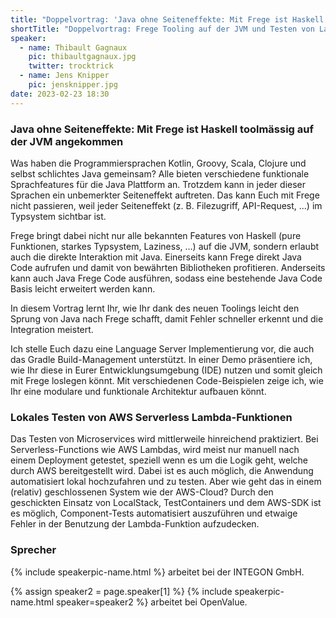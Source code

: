 ```yaml
---
title: "Doppelvortrag: 'Java ohne Seiteneffekte: Mit Frege ist Haskell toolmässig auf der JVM angekommen' und 'Lokales Testen von AWS Serverless Lambda-Funktionen'"
shortTitle: "Doppelvortrag: Frege Tooling auf der JVM und Testen von Lambda-Funktionen"
speaker:
  - name: Thibault Gagnaux
    pic: thibaultgagnaux.jpg
    twitter: trocktrick
  - name: Jens Knipper
    pic: jensknipper.jpg
date: 2023-02-23 18:30
---
```


### Java ohne Seiteneffekte: Mit Frege ist Haskell toolmässig auf der JVM angekommen

Was haben die Programmiersprachen Kotlin, Groovy, Scala, Clojure und selbst schlichtes Java gemeinsam? Alle bieten verschiedene funktionale Sprachfeatures für die Java Plattform an. Trotzdem kann in jeder dieser Sprachen ein unbemerkter Seiteneffekt auftreten. Das kann Euch mit Frege nicht passieren, weil jeder Seiteneffekt (z. B. Filezugriff, API-Request, ...) im Typsystem sichtbar ist.

Frege bringt dabei nicht nur alle bekannten Features von Haskell (pure Funktionen, starkes Typsystem, Laziness, ...) auf die JVM, sondern erlaubt auch die direkte Interaktion mit Java. Einerseits kann Frege direkt Java Code aufrufen und damit von bewährten Bibliotheken profitieren. Anderseits kann auch Java Frege Code ausführen, sodass eine bestehende Java Code Basis leicht erweitert werden kann.

In diesem Vortrag lernt Ihr, wie Ihr dank des neuen Toolings leicht den Sprung von Java nach Frege schafft, damit Fehler schneller erkennt und die Integration meistert.

Ich stelle Euch dazu eine Language Server Implementierung vor, die auch das Gradle Build-Management unterstützt. In einer Demo präsentiere ich, wie Ihr diese in Eurer Entwicklungsumgebung (IDE) nutzen und somit gleich mit Frege loslegen könnt. Mit verschiedenen Code-Beispielen zeige ich, wie Ihr eine modulare und funktionale Architektur aufbauen könnt.

### Lokales Testen von AWS Serverless Lambda-Funktionen

Das Testen von Microservices wird mittlerweile hinreichend praktiziert.
Bei Serverless-Functions wie AWS Lambdas, wird meist nur manuell nach einem Deployment getestet, speziell wenn es um die Logik geht, welche durch AWS bereitgestellt wird. Dabei ist es auch möglich, die Anwendung automatisiert lokal hochzufahren und zu testen. Aber wie geht das in einem (relativ) geschlossenen System wie der AWS-Cloud?
Durch den geschickten Einsatz von LocalStack, TestContainers und dem AWS-SDK ist es möglich, Component-Tests automatisiert auszuführen und etwaige Fehler in der Benutzung der Lambda-Funktion aufzudecken.

### Sprecher

{% include speakerpic-name.html %} arbeitet bei der INTEGON GmbH.

{% assign speaker2 = page.speaker[1] %}
{% include speakerpic-name.html speaker=speaker2 %} arbeitet bei OpenValue.
